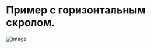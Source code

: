 # Пример с горизонтальным скролом.

![image](https://github.com/Muhammadsafarali/Android_hscroll_view/blob/master/image/myCalendar.png=250x)

